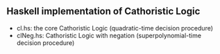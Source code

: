 Haskell implementation of Cathoristic Logic
----------------

* cl.hs: the core Cathoristic Logic (quadratic-time decision procedure)
* clNeg.hs: Cathoristic Logic with negation (superpolynomial-time decision procedure)

